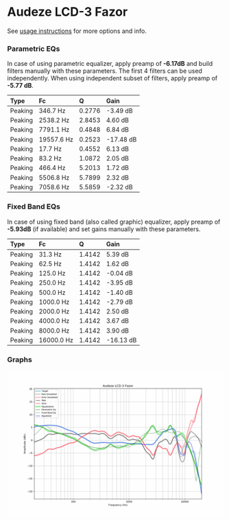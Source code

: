 # Audeze LCD-3 Fazor
See [usage instructions](https://github.com/jaakkopasanen/AutoEq#usage) for more options and info.

### Parametric EQs
In case of using parametric equalizer, apply preamp of **-6.17dB** and build filters manually
with these parameters. The first 4 filters can be used independently.
When using independent subset of filters, apply preamp of **-5.77 dB**.

| Type    | Fc         |      Q | Gain      |
|:--------|:-----------|:-------|:----------|
| Peaking | 346.7 Hz   | 0.2776 | -3.49 dB  |
| Peaking | 2538.2 Hz  | 2.8453 | 4.60 dB   |
| Peaking | 7791.1 Hz  | 0.4848 | 6.84 dB   |
| Peaking | 19557.6 Hz | 0.2523 | -17.48 dB |
| Peaking | 17.7 Hz    | 0.4552 | 6.13 dB   |
| Peaking | 83.2 Hz    | 1.0872 | 2.05 dB   |
| Peaking | 466.4 Hz   | 5.2013 | 1.72 dB   |
| Peaking | 5506.8 Hz  | 5.7899 | 2.32 dB   |
| Peaking | 7058.6 Hz  | 5.5859 | -2.32 dB  |

### Fixed Band EQs
In case of using fixed band (also called graphic) equalizer, apply preamp of **-5.93dB**
(if available) and set gains manually with these parameters.

| Type    | Fc         |      Q | Gain      |
|:--------|:-----------|:-------|:----------|
| Peaking | 31.3 Hz    | 1.4142 | 5.39 dB   |
| Peaking | 62.5 Hz    | 1.4142 | 1.62 dB   |
| Peaking | 125.0 Hz   | 1.4142 | -0.04 dB  |
| Peaking | 250.0 Hz   | 1.4142 | -3.95 dB  |
| Peaking | 500.0 Hz   | 1.4142 | -1.40 dB  |
| Peaking | 1000.0 Hz  | 1.4142 | -2.79 dB  |
| Peaking | 2000.0 Hz  | 1.4142 | 2.50 dB   |
| Peaking | 4000.0 Hz  | 1.4142 | 3.67 dB   |
| Peaking | 8000.0 Hz  | 1.4142 | 3.90 dB   |
| Peaking | 16000.0 Hz | 1.4142 | -16.13 dB |

### Graphs
![](./Audeze%20LCD-3%20Fazor.png)